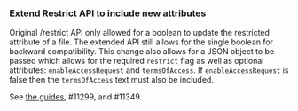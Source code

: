 ### Extend Restrict API to include new attributes

Original /restrict API only allowed for a boolean to update the restricted attribute of a file.
The extended API still allows for the single boolean for backward compatibility.
This change also allows for a JSON object to be passed which allows for the required `restrict` flag as well as optional attributes: `enableAccessRequest` and `termsOfAccess`.
If `enableAccessRequest` is false then the `termsOfAccess` text must also be included.

See [the guides](https://dataverse-guide--11349.org.readthedocs.build/en/11349/api/native-api.html#restrict-files), #11299, and #11349.
